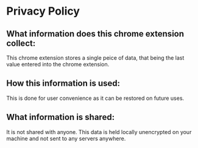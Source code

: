 # Privacy Policy

## What information does this chrome extension collect:
This chrome extension stores a single peice of data, that being the last value entered into the chrome extension. 

## How this information is used:
This is done for user convenience as it can be restored on future uses. 

## What information is shared:
It is not shared with anyone. This data is held locally unencrypted on your machine and not sent to any servers anywhere. 


